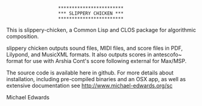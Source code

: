                        ************************
                       *** SLIPPERY CHICKEN ***
                       ************************

This is slippery-chicken, a Common Lisp and CLOS package for
algorithmic composition.

slippery chicken outputs sound files, MIDI files, and score 
files in PDF, Lilypond, and MusicXML formats. It also outputs
scores in antescofo~ format for use with Arshia Cont's score
following external for Max/MSP.

The source code is available here in github. For more details 
about installation, including pre-compiled binaries and an 
OSX app, as well as extensive documentation see
http://www.michael-edwards.org/sc

Michael Edwards
